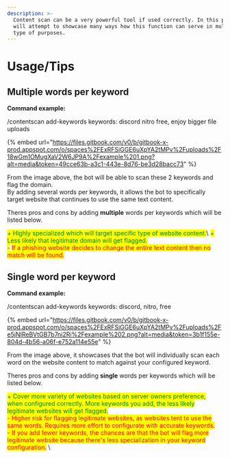 ```yaml
---
description: >-
  Content scan can be a very powerful tool if used correctly. In this page, we
  will attempt to showcase many ways how this function can serve in multiple
  type of purposes.
---
```


# Usage/Tips

## Multiple words per keyword

**Command example:**

/contentscan add-keywords keywords: discord nitro free, enjoy bigger file uploads

{% embed url="https://files.gitbook.com/v0/b/gitbook-x-prod.appspot.com/o/spaces%2FExRFSiGGE6uXpYA2tMPv%2Fuploads%2F18wGm1OMugXaV2W6JP9A%2Fexample%201.png?alt=media&token=49cce63b-a3c1-443e-8d76-be3d28bacc73" %}

From the image above, the bot will be able to scan these 2 keywords and flag the domain. \
By adding several words per keywords, it allows the bot to specifically target website that continues to use the same text content.&#x20;

Theres pros and cons by adding **multiple** words per keywords which will be listed below.

<mark style="color:green;">+ Highly specialized which will target specific type of website content.</mark>\ <mark style="color:green;">+ Less likely that legitimate domain will get flagged.</mark>\
<mark style="color:red;">-</mark> <mark style="color:red;">If a phishing website decides to change the entire text content then no match will be found.</mark>

## Single word per keyword

**Command example:**

/contentscan add-keywords keywords: discord, nitro, free

{% embed url="https://files.gitbook.com/v0/b/gitbook-x-prod.appspot.com/o/spaces%2FExRFSiGGE6uXpYA2tMPv%2Fuploads%2Fe5jNIReBVtGB7b7ni2Ri%2Fexample%202.png?alt=media&token=3b1f155e-804d-4b56-a06f-e752a114e55e" %}

From the image above, it showcases that the bot will individually scan each word on the website content to match against your configured keyword.&#x20;

Theres pros and cons by adding **single** words per keywords which will be listed below.

<mark style="color:green;">+ Cover more variety of websites based on server owners preference, when configured correctly. More keywords you add, the less likely legitimate websites will get flagged.</mark> \
<mark style="color:red;">- Higher risk for flagging legitimate websites, as websites tent to use the same words. Requires more effort to configurate with accurate keywords.</mark>  \
<mark style="color:red;">- If you add fewer keywords, the chances are that the bot will flag more legitimate website because there's less specialization in your keyword configuration.</mark> \ <mark style="color:red;"></mark>
